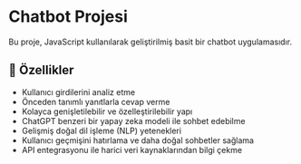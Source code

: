 # Chatbot Projesi

Bu proje, JavaScript kullanılarak geliştirilmiş basit bir chatbot uygulamasıdır.

## 🚀 Özellikler
- Kullanıcı girdilerini analiz etme
- Önceden tanımlı yanıtlarla cevap verme
- Kolayca genişletilebilir ve özelleştirilebilir yapı
- ChatGPT benzeri bir yapay zeka modeli ile sohbet edebilme
- Gelişmiş doğal dil işleme (NLP) yetenekleri
- Kullanıcı geçmişini hatırlama ve daha doğal sohbetler sağlama
- API entegrasyonu ile harici veri kaynaklarından bilgi çekme
